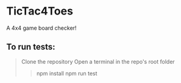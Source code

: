 
# TicTac4Toes

A 4x4 game board checker!

<h2>To run tests:</h2>

> Clone the repository
> Open a terminal in the repo's root folder
>> npm install
>> npm run test
